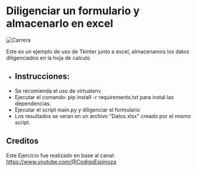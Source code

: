 # Diligenciar un formulario y almacenarlo en excel
![Carrera](https://github.com/vhngroup/excel_form_with_tkinter_openpyxl/blob/main/static/screen.png.png)

Este es un ejemplo de uso de Tkinter junto a excel, almacenamos los datos diligenciados en la hoja de calculo

* ## Instrucciones:
* Se recomienda el uso de virtualenv
* Ejecutar el comando: pip install -r requirements.txt para instal las dependencias.
* Ejecutar el script main.py y diligenciar el formulario
* Los resultados se veran en un archivo "Datos.xlsx" creado por el mismo script.

## Creditos
Este Ejercicio fue realizado en base al canal: https://www.youtube.com/@CodigoEspinoza